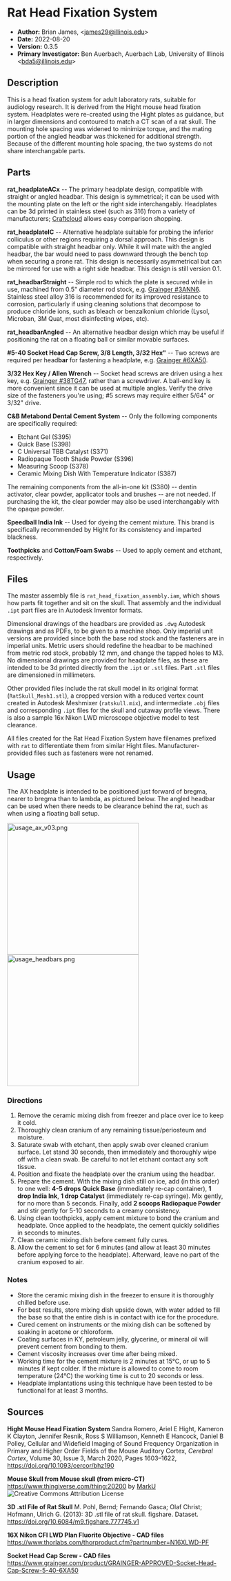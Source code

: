 # Rat Head Fixation System

 - **Author:** Brian James, \<james29@illinois.edu>
 - **Date:** 2022-08-20
 - **Version:** 0.3.5
 - **Primary Investigator:** Ben Auerbach, Auerbach Lab, University of Illinois \<bda5@illinois.edu>


## Description
This is a head fixation system for adult laboratory rats, suitable for audiology research. It is derived from the Hight mouse head fixation system. Headplates were re-created using the Hight plates as guidance, but in larger dimensions and contoured to match a CT scan of a rat skull. The mounting hole spacing was widened to minimize torque, and the mating portion of the angled headbar was thickened for additional strength. Because of the different mounting hole spacing, the two systems do not share interchangable parts.


## Parts
**rat_headplateACx** -- The primary headplate design, compatible with straight or angled headbar. This design is symmetrical; it can be used with the mounting plate on the left or the right side interchangably. Headplates can be 3d printed in stainless steel (such as 316) from a variety of manufacturers; [Craftcloud](craftcloud3d.com) allows easy comparison shopping. 

**rat_headplateIC** -- Alternative headplate suitable for probing the inferior colliculus or other regions requiring a dorsal approach. This design is compatible with straight headbar only. While it will mate with the angled headbar, the bar would need to pass downward through the bench top when securing a prone rat. This design is necessarily asymmetrical but can be mirrored for use with a right side headbar. This design is still version 0.1.

**rat_headbarStraight** -- Simple rod to which the plate is secured while in use, machined from 0.5" diameter rod stock, e.g. [Grainger #3ANN6](https://www.grainger.com/product/GRAINGER-APPROVED-Rod-Stock-316-3ANN6). Stainless steel alloy 316 is recommended for its improved resistance to corrosion, particularly if using cleaning solutions that decompose to produce chloride ions, such as bleach or benzalkonium chloride (Lysol, Microban, 3M Quat, most disinfecting wipes, etc).

**rat_headbarAngled** -- An alternative headbar design which may be useful if positioning the rat on a floating ball or similar movable surfaces.

**#5-40 Socket Head Cap Screw, 3/8 Length, 3/32 Hex"** -- Two screws are required per head**bar** for fastening a headplate, e.g. [Grainger #6XA50](https://www.grainger.com/product/GRAINGER-APPROVED-Socket-Head-Cap-Screw-5-40-6XA50).

**3/32 Hex Key / Allen Wrench** -- Socket head screws are driven using a hex key, e.g. [Grainger #38TG47](https://www.grainger.com/product/EKLIND-Hex-Key-3-32-in-Tip-Size-38TG47), rather than a screwdriver. A ball-end key is more convenient since it can be used at multiple angles. Verify the drive size of the fasteners you're using; #5 screws may require either 5/64" or 3/32" drive.

**C&B Metabond Dental Cement System** -- Only the following components are specifically
required:

 - Etchant Gel (S395)
 - Quick Base (S398)
 - C Universal TBB Catalyst (S371)
 - Radiopaque Tooth Shade Powder (S396)
 - Measuring Scoop (S378)
 - Ceramic Mixing Dish With Temperature Indicator (S387)

The remaining components from the all-in-one kit (S380) -- dentin activator, clear powder, applicator tools and brushes -- are not needed. If purchasing the kit, the clear powder may also be used interchangably with the opaque powder.

**Speedball India Ink** -- Used for dyeing the cement mixture. This brand is specifically
recommended by Hight for its consistency and imparted blackness.

**Toothpicks** and **Cotton/Foam Swabs** -- Used to apply cement and etchant, respectively.


## Files
The master assembly file is `rat_head_fixation_assembly.iam`, which shows how parts fit together and sit on the skull. That assembly and the individual `.ipt` part files are in Autodesk Inventor formats.

Dimensional drawings of the headbars are provided as `.dwg` Autodesk drawings and as PDFs, to be given to a machine shop. Only imperial unit versions are provided since both the base rod stock and the fasteners are in imperial units. Metric users should redefine the headbar to be machined from metric rod stock, probably 12 mm, and change the tapped holes to M3. No dimensional drawings are provided for headplate files, as these are intended to be 3d printed directly from the `.ipt` or `.stl` files. Part `.stl` files are dimensioned in millimeters.

Other provided files include the rat skull model in its original format (`RatSkull_Mesh1.stl`), a cropped version with a reduced vertex count created in Autodesk Meshmixer (`ratskull.mix`), and intermediate `.obj` files and corresponding `.ipt` files for the skull and cutaway profile views. There is also a sample 16x Nikon LWD microscope objective model to test clearance.

All files created for the Rat Head Fixation System have filenames prefixed with `rat` to differentiate them from similar Hight files. Manufacturer-provided files such as fasteners were not renamed.


## Usage
The AX headplate is intended to be positioned just forward of bregma, nearer to bregma
than to lambda, as pictured below. The angled headbar can be used when there needs to be
clearance behind the rat, such as when using a floating ball setup.

<img src="https://i.imgur.com/D4JZl8x.png" alt="usage_ax_v03.png" height="305">  <img src="https://i.imgur.com/lrhLZyE.png" alt="usage_headbars.png" height="305">

### Directions
1. Remove the ceramic mixing dish from freezer and place over ice to keep it cold.
2. Thoroughly clean cranium of any remaining tissue/periosteum and moisture.
3. Saturate swab with etchant, then apply swab over cleaned cranium surface. Let stand 30 seconds, then immediately and thoroughly wipe off with a clean swab. Be careful to not let etchant contact any soft tissue.
4. Position and fixate the headplate over the cranium using the headbar.
5. Prepare the cement. With the mixing dish still on ice, add (in this order) to one well: **4-5 drops Quick Base** (immediately re-cap container), **1 drop India Ink**, **1 drop Catalyst**  (immediately re-cap syringe). Mix gently, for no more than 5 seconds. Finally, add **2 scoops Radiopaque Powder** and stir gently for 5-10 seconds to a creamy consistency.
6. Using clean toothpicks, apply cement mixture to bond the cranium and headplate. Once applied to the headplate, the cement quickly solidifies in seconds to minutes.
7. Clean ceramic mixing dish before cement fully cures.
8. Allow the cement to set for 6 minutes (and allow at least 30 minutes before applying force to the headplate). Afterward, leave no part of the cranium exposed to air.

### Notes

 - Store the ceramic mixing dish in the freezer to ensure it is thoroughly chilled before use.
 - For best results, store mixing dish upside down, with water added to fill the base so that the entire dish is in contact with ice for the procedure.
 - Cured cement on instruments or the mixing dish can be softened by soaking in acetone or chloroform.
 - Coating surfaces in KY, petroleum jelly, glycerine, or mineral oil will prevent cement from bonding to them.
- Cement viscosity increases over time after being mixed.
- Working time for the cement mixture is 2 minutes at 15°C, or up to 5 minutes if kept colder. If the mixture is allowed to come to room temperature (24°C) the working time is cut to 20 seconds or less.
- Headplate implantations using this technique have been tested to be functional for at least 3 months.


## Sources
**Hight Mouse Head Fixation System**
Sandra Romero, Ariel E Hight, Kameron K Clayton, Jennifer Resnik, Ross S Williamson, Kenneth E Hancock, Daniel B Polley, Cellular and Widefield Imaging of Sound Frequency Organization in Primary and Higher Order Fields of the Mouse Auditory Cortex, _Cerebral Cortex_, Volume 30, Issue 3, March 2020, Pages 1603–1622, https://doi.org/10.1093/cercor/bhz190

**Mouse Skull from Mouse skull (from micro-CT)**
https://www.thingiverse.com/thing:20200 by [MarkU](https://www.thingiverse.com/MarkU)
![Creative Commons Attribution License](https://mirrors.creativecommons.org/presskit/buttons/88x31/svg/by.svg)

**3D .stl File of Rat Skull**
M. Pohl, Bernd; Fernando Gasca; Olaf Christ; Hofmann, Ulrich G. (2013): 3D .stl file of rat skull. figshare. Dataset. https://doi.org/10.6084/m9.figshare.777745.v1

**16X Nikon CFI LWD Plan Fluorite Objective - CAD files**
https://www.thorlabs.com/thorproduct.cfm?partnumber=N16XLWD-PF

**Socket Head Cap Screw - CAD files**
https://www.grainger.com/product/GRAINGER-APPROVED-Socket-Head-Cap-Screw-5-40-6XA50
